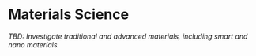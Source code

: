 # Materials Science

_TBD: Investigate traditional and advanced materials, including smart and nano materials._